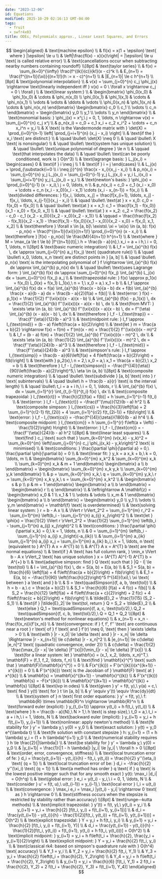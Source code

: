 ```yaml
---
date: "2023-12-06"
id: Equations
modified: 2025-10-29 02:16:13 GMT-04:00
tags:
  - fruit
  - swfr4x03
title: ODEs, Polynomials approx., Linear Least Squares, and Errors
---
```


$$
\begin{aligned}
& \text{machine epsilon} \\
& fl(x) = x(1 + \epsilon) \text{ where } |\epsilon| \le u \\
& \left|\frac{fl(x) - x}{x}\right| = |\epsilon| \le u \text{ is called relative error} \\
& \text{cancellations occur when subtracting nearby numbers containing roundoff} \\[8pt]
& \text{taylor series} \\
& f(x) = \sum_{k=0}^{\infty} \frac{f^{(k)}(c)}{k!}(x - c)^k \\
& E_{n+1} = \frac{f^{(n+1)}(\xi)}{(n+1)!}(h := x - c)^{n+1} \\
& |E_{n+1}| \le c h^{n+1} \\[8pt]
& \text{polynomial interpolation} \\
& v(x) = \sum_{j=0}^{n} c_j \phi_j(x) \rightarrow \text{linearly independent iff } v(x) = 0 \ \forall x \rightarrow c_j = 0 \ \forall j \\
& \text{linear system:} \\
& \begin{bmatrix} \phi_0(x_0) & \phi_1(x_0) & \cdots & \phi_n(x_0) \\ \phi_0(x_1) & \phi_1(x_1) & \cdots & \phi_n(x_1) \\ \vdots & \vdots & \ddots & \vdots \\ \phi_0(x_n) & \phi_1(x_n) & \cdots & \phi_n(x_n) \end{bmatrix}
\begin{bmatrix} c_0 \\ c_1 \\ \vdots \\ c_n \end{bmatrix} =
\begin{bmatrix} y_0 \\ y_1 \\ \vdots \\ y_n \end{bmatrix} \\
& \text{monomial basis: } \phi_j(x) = x^j,\ j = 0, 1, \ldots, n \rightarrow v(x) = \sum_{j=0}^{n} c_j x^j \\
& p_n(x_i) = c_0 + c_1 x_i + c_2 x_i^2 + \cdots + c_n x_i^n = y_i \\
& X \text{ is the Vandermonde matrix with } \det(X) = \prod_{i=0}^{n-1} \left[ \prod_{j=i+1}^{n} (x_j - x_i) \right] \\
& \text{if the } x_i \text{ are distinct:} \\
& \quad \bullet\ \det(X) \neq 0 \\
& \quad \bullet\ X \text{ is nonsingular} \\
& \quad \bullet\ \text{system has unique solution} \\
& \quad \bullet\ \text{unique polynomial of degree } \le n \\
& \qquad \text{that interpolates the data} \\
& \quad \bullet\ \text{can be poorly conditioned, work is } O(n^3) \\
& \text{lagrange basis: } L_j(x_i) = \begin{cases} 0 & \text{if } i \neq j \\ 1 & \text{if } i = j \end{cases} \\
& L_j(x) = \prod_{\substack{i=0 \\ i \neq j}}^{n} \frac{x - x_i}{x_j - x_i} \\
& p_n(x_i) = \sum_{j=0}^{n} y_j L_j(x_i) = \sum_{j=0}^{i-1} y_j L_j(x_i) + y_i L_i(x_i) + \sum_{j=i+1}^{n} y_j L_j(x_i) = y_i \\
& \text{newton's basis: } \phi_j(x) = \prod_{i=0}^{j-1} (x - x_i),\ j = 0, \ldots, n \\
& p_n(x_i) = c_0 + c_1 (x_i - x_0) + \cdots + c_n (x_i - x_0)(x_i - x_1) \cdots (x_i - x_{n-1}) = f(x_i) \\
& \text{divided differences: } f[x_i, \ldots, x_j] = \frac{f[x_{i+1}, \ldots, x_j] - f[x_i, \ldots, x_{j-1}]}{x_j - x_i} \\
& \quad \bullet\ \text{at } x = x_0: c_0 = f(x_0) = f[x_0] \\
& \quad \bullet\ \text{at } x = x_1: c_1 = \frac{f(x_1) - f(x_0)}{x_1 - x_0} = f[x_0, x_1] \\
& \quad \bullet\ \text{at } x = x_2: c_2 = \frac{f(x_2) - c_0 - c_1 (x_2 - x_0)}{(x_2 - x_0)(x_2 - x_1)} \\
& \qquad = \frac{\frac{f(x_2) - f(x_1)}{x_2 - x_1} - \frac{f(x_1) - f(x_0)}{x_1 - x_0}}{x_2 - x_0} = f[x_0, x_1, x_2] \\
& \text{therefore } \forall x \in [a, b]\ \exists\ \xi = \xi(x) \in (a, b): f(x) - p_n(x) = \frac{f^{(n+1)}(\xi)}{(n+1)!} \prod_{i=0}^{n} (x - x_i) \\
& \text{therefore } |f(x) - p_n(x)| \le \frac{M}{4(n+1)} h^{n+1} \\
& \text{where } M = \max_{a \le t \le b} |f^{(n+1)}(t)|,\ h = \frac{b - a}{n},\ x_i = a + i h,\ i = 0, 1, \ldots, n \\[8pt]
& \text{basic numeric integration} \\
& I_f = \int_{a}^{b} f(x) \, dx \approx \sum_{j=0}^{n} a_j f(x_j) \text{ (quadrature rule)} \\
& \quad \bullet\ x_0, \ldots, x_n \text{ are distinct points in } [a, b] \\
& \quad \bullet\ p_n(x) \text{ is the interpolating polynomial of } f \rightarrow \int_{a}^{b} f(x) dx \approx \int_{a}^{b} p_n(x) dx \\
& \quad \bullet\ \text{uses Lagrange form: } \int_{a}^{b} f(x) dx \approx \sum_{j=0}^{n} f(x_j) \int_{a}^{b} L_j(x) dx = \sum_{j=0}^{n} f(x_j) a_j \\
& \text{trapezoidal rule: } f(x) \approx p_1(x) = f(x_0) L_0(x) + f(x_1) L_1(x),\ n = 1,\ x_0 = a,\ x_1 = b \\
& I_f \approx \int_{a}^{b} f(x) dx = f(a) \int_{a}^{b} \frac{x - b}{a - b} dx + f(b) \int_{a}^{b} \frac{x - a}{b - a} dx = \frac{b - a}{2}[f(a) + f(b)] \\
& \text{error: } f(x) - p_1(x) = \frac{1}{2} f''(\xi(x))(x - a)(x - b) \\
& \int_{a}^{b} (f(x) - p_1(x)) \, dx = \frac{1}{2} \int_{a}^{b} f''(\xi(x))(x - a)(x - b) \, dx \\
& \text{from MVT: } \exists \eta \in (a, b): \int_{a}^{b} f''(\xi(x))(x - a)(x - b) \, dx = f''(\eta) \int_{a}^{b} (x - a)(x - b) \, dx \\
& \text{therefore } I_f - I_{\text{trap}} = -\frac{f''(\eta)}{12}(b - a)^3 \\
& \text{midpoint rule: } I_f \approx I_{\text{mid}} = (b - a) f\left(\frac{a + b}{2}\right) \\
& \text{let } m = \frac{a + b}{2} \rightarrow f(x) = f(m) + f'(m)(x - m) + \frac{1}{2} f''(\xi(x))(x - m)^2 \\
& I_f = (b - a) f(m) + \frac{1}{2} \int_{a}^{b} f''(\xi(x))(x - m)^2 \, dx \\
& \exists \eta \in (a, b): \frac{1}{2} \int_{a}^{b} f''(\xi(x))(x - m)^2 \, dx = \frac{f''(\eta)}{24}(b - a)^3 \\
& \text{therefore } I_f - I_{\text{mid}} = \frac{f''(\eta)}{24}(b - a)^3 \\
& \text{simpson's rule: } I_f \approx I_{\text{simp}} = \frac{b - a}{6}\left[f(a) + 4 f\left(\frac{a + b}{2}\right) + f(b)\right] \\
& \text{with } p_2(x),\ n = 2,\ x_0 = a,\ x_1 = \frac{a + b}{2},\ x_2 = b \\
& \text{therefore } I_f - I_{\text{simpson}} = -\frac{f^{(4)}(\eta)}{90}\left(\frac{b - a}{2}\right)^5,\ \eta \in (a, b) \\[8pt]
& \text{composite numeric integration} \\
& \quad \bullet\ \text{subdivide } [a, b] \text{ into } r \text{ subintervals} \\
& \quad \bullet\ h = \frac{b - a}{r} \text{ is the interval length} \\
& \quad \bullet\ t_i = a + i h,\ i = 0, 1, \ldots, r \\
& \int_{a}^{b} f(x) \, dx = \sum_{i=1}^{r} \int_{t_{i-1}}^{t_i} f(x) \, dx \\
& \text{composite trapezoidal: } I_{\text{ct}} = \frac{h}{2}[f(a) + f(b)] + h \sum_{i=1}^{r-1} f(t_i) \\
& \text{error: } I_f - I_{\text{ct}} = -\frac{f''(\mu)}{12}(b - a) h^2 \\
& \text{composite simpson: } I_{\text{cs}} = \frac{h}{3}\left[f(a) + 2 \sum_{i=1}^{r/2-1} f(t_{2i}) + 4 \sum_{i=1}^{r/2} f(t_{2i-1}) + f(b)\right] \\
& \text{error: } I_f - I_{\text{cs}} = -\frac{f^{(4)}(\zeta)}{180}(b - a) h^4 \\
& \text{composite midpoint: } I_{\text{cm}} = h \sum_{i=1}^{r} f\left(a + \left(i - \frac{1}{2}\right) h\right) \\
& \text{error: } I_f - I_{\text{cm}} = -\frac{f''(\eta)}{24}(b - a) h^2 \\[8pt]
& \text{linear least squares} \\
& \text{find } c_j \text{ such that } \sum_{k=0}^{m} (v(x_k) - y_k)^2 = \sum_{k=0}^{m} \left(\sum_{j=0}^{n} c_j \phi_j(x_k) - y_k\right)^2 \text{ is minimised} \\
& \text{conditions: } \frac{\partial \phi}{\partial a} = 0,\ \frac{\partial \phi}{\partial b} = 0 \\
& \text{linear fit: } y_k = a x_k + b,\ k = 0, \ldots, m \\
& \begin{bmatrix} \sum_{k=0}^{m} x_k^2 & \sum_{k=0}^{m} x_k \\ \sum_{k=0}^{m} x_k & m + 1 \end{bmatrix}
\begin{bmatrix} a \\ b \end{bmatrix} =
\begin{bmatrix} \sum_{k=0}^{m} x_k y_k \\ \sum_{k=0}^{m} y_k \end{bmatrix} \\
& p = \sum_{k=0}^{m} x_k,\ q = \sum_{k=0}^{m} y_k,\ r = \sum_{k=0}^{m} x_k y_k,\ s = \sum_{k=0}^{m} x_k^2 \\
& \begin{bmatrix} s & p \\ p & m + 1 \end{bmatrix}
\begin{bmatrix} a \\ b \end{bmatrix} =
\begin{bmatrix} r \\ q \end{bmatrix} \\
& \leftrightarrow A \mathbf{z} =
\begin{bmatrix} x_0 & 1 \\ x_1 & 1 \\ \vdots & \vdots \\ x_m & 1 \end{bmatrix}
\begin{bmatrix} a \\ b \end{bmatrix} =
\begin{bmatrix} y_0 \\ y_1 \\ \vdots \\ y_m \end{bmatrix} = \mathbf{f} \text{ is overdetermined} \\
& \text{solving linear system: } r = b - A x \\
& \lVert r \rVert_2^2 = \sum_{i=1}^{m} r_i^2 = \sum_{i=1}^{m} \left(b_i - \sum_{j=1}^{n} a_{ij} x_j\right)^2 \\
& \text{let } \phi(x) = \frac{1}{2} \lVert r \rVert_2^2 = \frac{1}{2} \sum_{i=1}^{m} \left(b_i - \sum_{j=1}^{n} a_{ij} x_j\right)^2 \\
& \text{conditions: } \frac{\partial \phi}{\partial x_k} = 0,\ k = 1, \ldots, n \\
& 0 = \sum_{i=1}^{m} \left(b_i - \sum_{j=1}^{n} a_{ij} x_j\right)(-a_{ik}) \\
& \sum_{i=1}^{m} a_{ik} \sum_{j=1}^{n} a_{ij} x_j = \sum_{i=1}^{m} a_{ik} b_i,\ k = 1, \ldots, n \text{ (equivalent to } A^{T} A x = A^{T} b) \\
& A^{T} A x = A^{T} b \text{ are the normal equations} \\
& \text{if } A \text{ has full column rank, } \min_x \lVert b - A x \rVert_2 \text{ has unique solution } x = (A^{T} A)^{-1} A^{T} b = A^{+} b \\
& \text{adaptive simpson: find } Q \text{ such that } |Q - I| \le \text{tol} \\
& I = \int_{a}^{b} f(x) \, dx = S(a, b) + E(a, b) \\
& S_1 = S(a, b) = \frac{h}{6} \left[f(a) + 4 f\left(\frac{a + b}{2}\right) + f(b)\right] \\
& E_1 = E(a, b) = -\frac{1}{90} \left(\frac{h}{2}\right)^5 f^{(4)}(\xi),\ \xi \text{ between } a \text{ and } b \\
& S = \text{quadSimpson}(f, a, b, \text{tol}) \\
& h = b - a,\ c = \frac{a + b}{2} \\
& S_1 = \frac{h}{6} [f(a) + 4 f(c) + f(b)] \\
& S_2 = \frac{h}{12} \left[f(a) + 4 f\left(\frac{a + c}{2}\right) + 2 f(c) + 4 f\left(\frac{c + b}{2}\right) + f(b)\right] \\
& \tilde{E}_2 = \frac{1}{15} (S_2 - S_1) \\
& \text{if } |\tilde{E}_2| \le \text{tol, return } Q = S_2 + \tilde{E}_2 \\
& \text{else } Q_1 = \text{quadSimpson}(f, a, c, \text{tol}/2),\ Q_2 = \text{quadSimpson}(f, c, b, \text{tol}/2),\ Q = Q_1 + Q_2 \\[8pt]
& \text{newton's method for nonlinear equations} \\
& x_{n+1} = x_n - \frac{f(x_n)}{f'(x_n)} \\
& \text{convergence: if } f, f', f'' \text{ are continuous near a root } r \text{ of } f \text{ and } f'(r) \neq 0, \text{ then } \exists \delta > 0 \\
& \text{with } |r - x_0| \le \delta \text{ and } |r - x_n| \le \delta \Rightarrow |r - x_{n+1}| \le c(\delta) |r - x_n|^2 \\
& |e_{n+1}| \le c(\delta) |e_n|^2 \text{ (quadratic convergence, order 2)} \\
& c(\delta) = \frac{1}{2} \frac{\max_{|r - x| \le \delta} |f''(x)|}{\min_{|r - x| \le \delta} |f'(x)|} \\
& \text{for a linear system: let } \mathbf{x} = (x_1, x_2, \ldots, x_n)^T,\ \mathbf{F} = (f_1, f_2, \ldots, f_n) \\
& \text{find } \mathbf{x}^{*} \text{ such that } \mathbf{F}(\mathbf{x}^{*}) = 0 \\
& F(x^{(k)}) + F'(x^{(k)})(x^{(k+1)} - x^{(k)}) = 0 \\
& F'(x^{(k)}) \text{ is the Jacobian of } \mathbf{F} \text{ at } x^{(k)} \\
& \mathbf{s} = \mathbf{x}^{(k+1)} - \mathbf{x}^{(k)} \\
& F'(x^{(k)}) \mathbf{s} = -F(x^{(k)}) \\
& \mathbf{x}^{(k+1)} = \mathbf{x}^{(k)} + \mathbf{s} \\[8pt]
& \text{ivp in odes} \\
& \text{given } y' = f(t, y),\ y(a) = c,\ \text{ find } y(t) \text{ for } t \in [a, b] \\
& y' \equiv y'(t) \equiv \frac{dy}{dt} \\
& \text{system of } n \text{ first order equations: } y' = f(t, y),\ f: \mathbb{R} \times \mathbb{R}^n \rightarrow \mathbb{R}^n \\
& \text{forward euler (explicit): } y_{t_{i+1}} \approx y(t_i) + h f(t_i, y(t_i)) \\
& \text{where } h = \frac{b - a}{N},\ N > 1,\ h \text{ is step size},\ t_0 = a,\ t_i = a + i h,\ i = 1, \ldots, N \\
& \text{backward euler (implicit): } y_{i+1} = y_i + h f(t_{i+1}, y_{i+1}) \\
& \text{nonlinear: apply newton's method} \\
& \text{fe stability for } y' = \lambda y,\ y(0) = y_0 \\
& \text{exact solution: } y(t) = y_0 e^{\lambda t} \\
& \text{fe solution with constant stepsize } h: y_{i+1} = (1 + h \lambda) y_i = (1 + h \lambda)^{i+1} y_0 \\
& \text{numerical stability requires } h \le \frac{2}{|\lambda|} \\
& \text{be stability for } y' = \lambda y,\ y(0) = y_0 \\
& |y_{i+1}| = \frac{1}{|1 - h \lambda|} |y_i| \le |y_i| \ \forall h > 0 \\[8pt]
& \text{order, error, convergence, stiffness} \\
& \text{local truncation error of fe: } d_i = \frac{y(t_{i+1}) - y(t_i)}{h} - f(t_i, y(t_i)) = \frac{h}{2} y''(\eta_i) \text{ (q = 1)} \\
& \text{local truncation error of be: } d_i = -\frac{h}{2} y''(\xi_i) \text{ (q = 1)} \\
& \text{a method has order } q \text{ if } q \text{ is the lowest positive integer such that for any smooth exact } y(t): \max_i |d_i| = O(h^q) \\
& \text{global error: } e_i = y(t_i) - y_i,\ i = 0, 1, \ldots, N \\
& \text{consider } u' = f(t, u),\ u(t_{i-1}) = y_{i-1},\ \text{local error } l_i = u(t_i) \\
& \text{convergence: } \max_i e_i = \max_i |y(t_i) - y_i| \rightarrow 0 \text{ as } h \rightarrow 0 \\
& \text{stiffness occurs when the stepsize is restricted by stability rather than accuracy} \\[8pt]
& \text{runge--kutta methods} \\
& \text{implicit trapezoidal: } y'(t) = f(t, y),\ y(t_i) = y_i \\
& y_{i+1} = y_i + \frac{h}{2} [f(t_i, y_i) + f(t_{i+1}, y_{i+1})] \\
& d_i = \frac{y(t_{i+1}) - y(t_i)}{h} - \frac{1}{2}[f(t_i, y(t_i)) + f(t_{i+1}, y(t_{i+1}))] = O(h^2) \\
& \text{explicit trapezoidal: } Y = y_i + h f(t_i, y_i) \\
& y_{i+1} = y_i + \frac{h}{2} [f(t_i, y_i) + f(t_{i+1}, Y)] \\
& d_i = \frac{y(t_{i+1}) - y(t_i)}{h} - \frac{1}{2}[f(t_i, y(t_i)) + f(t_{i+1}, y(t_i) + h f(t_i, y(t_i)))] = O(h^2) \\
& \text{implicit midpoint: } y_{i+1} = y_i + h f\left(t_i + \frac{h}{2}, \frac{y_i + y_{i+1}}{2}\right) \\
& \text{explicit midpoint: } Y = y_i + \frac{h}{2} f(t_i, y_i) \\
& \text{classical rk4: based on simpson's quadrature rule with } O(h^4) \text{ accuracy} \\
& Y_1 = y_i \\
& Y_2 = y_i + \frac{h}{2} f(t_i, Y_1) \\
& Y_3 = y_i + \frac{h}{2} f\left(t_i + \frac{h}{2}, Y_2\right) \\
& Y_4 = y_i + h f\left(t_i + \frac{h}{2}, Y_3\right) \\
& y_{i+1} = y_i + \frac{h}{6} [f(t_i, Y_1) + 2 f(t_i + \frac{h}{2}, Y_2) + 2 f(t_i + \frac{h}{2}, Y_3) + f(t_{i+1}, Y_4)]
\end{aligned}
$$
